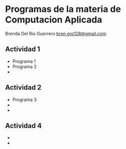 # Programas de la materia de Computacion Aplicada

Brenda Del Rio Guerrero
bren.gro128@gmail.com

## Actividad 1       
- Programa 1
- Programa 2
-
## Actividad 2 
- Programa 3
-
-
## Actividad 4
-
-

